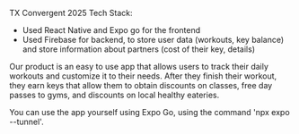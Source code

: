 TX Convergent 2025 Tech Stack:
- Used React Native and Expo go for the frontend
- Used Firebase for backend, to store user data (workouts, key balance) and store information about partners (cost of their key, details)

Our product is an easy to use app that allows users to track their daily workouts and customize it to their needs. After they finish their workout, they earn keys that allow them to obtain discounts on classes, free day passes to gyms, and discounts on local healthy eateries. 

You can use the app yourself using Expo Go, using the command 'npx expo --tunnel'.